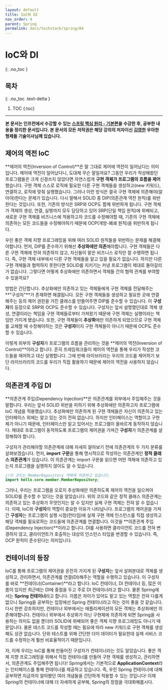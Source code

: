 ```yaml
---
layout: default
title: IoC와 DI
nav_order: 4
parent: Spring
permalink: docs/techstack/spring/04
---
```


# IoC와 DI   
{: .no_toc }

## 목차
{: .no_toc .text-delta }

1. TOC
{:toc}

---

**본 문서는 인프런에서 수강할 수 있는 [스프링 핵심 원리 - 기본편](https://inflearn.com/course/스프링-핵심-원리-기본편)을 수강한 후, 공부한 내용을 정리한 문서입니다. 본 문서의 모든 저작권은 해당 강의의 저자이신 [김영한](https://inflearn.com/users/@yh) 우아한형제들 기술이사님께 있습니다.**

## 제어의 역전 IoC
**제어의 역전(Inversion of Control)**은 말 그대로 제어에 역전이 일어났다는 의미입니다. 제어에 역전이 일어났다니, 도대체 무슨 말일까요? 그동안 우리가 작성해왔던 프로그램들은 크게 신경쓰지 않았다면 자연스럽게 **구현 객체가 프로그램의 흐름을 제어**했습니다. 구현 객체 스스로 로직에 필요한 다른 구현 객체들을 생성하고(new 키워드), 연결하고, 로직에 맞춰 실행했습니다. 그러나 이런 방식은 결국 구현 객체에 의존해야(알아야)한다는 문제가 있습니다. 다시 말해서 SOLID 중 DIP(의존관계 역전 원칙)를 위반한다는 것입니다. 또한, 기존의 방식은 SRP와 OCP도 함께 위반하게 됩니다. 구현 객체가 객체의 생성, 연결, 실행까지 모두 담당하고 있어 SRP(단일 책임 원칙)에 위배되고, 새로운 구현 객체를 비즈니스에 적용하고자 코드를 수정해야할 때, 기존의 구현 객체에 의존하는 모든 코드들을 수정해야하기 때문에 OCP(개방-폐쇄 원칙)을 위반하게 됩니다.

우린 좋은 객체 지향 프로그래밍을 위해 여러 SOLID 원칙들을 위반하는 문제를 해결해야합니다. 먼저, DIP를 준수하기 위해선 **추상화에만 의존**해야합니다. 구현 객체들은 다른 구현 객체에 전혀 의존하지 않고, 자신들이 맡은 비즈니스 로직만 잘 수행하면 됩니다. 즉, 구현 객체 내부에서 다른 구현 객체들을 알고 있을 필요가 없습니다. 하지만 다른 구현 객체들과 협력하지 못한다면 SOLID를 지키기는 커녕 프로그램이 제대로 돌아갈리가 없습니다. 그렇다면 어떻게 추상화에만 의존하면서 객체들 간의 협력 관계를 부여할 수 있을까요?

방법은 간단합니다. 추상화에만 의존하고 있는 객체들에게 구현 객체를 전달해주는 **"구성자"**가 존재하면 해결됩니다. 모든 구현 객체들을 생성하고 필요한 곳에 연결해주는 등의 제어 권한을 가진 클래스를 만들어주면 DIP를 준수할 수 있습니다. 이 **구성자**의 등장으로 SRP와 OCP도 준수할 수 있습니다. 구성자는 앞서 설명했던대로 객체 생성, 연결이라는 책임을 구현 객체들로부터 가져왔기 때문에 구현 객체는 실행이라는 책임만 가지게 됐습니다. 또한, 구현 객체들이 **추상화**에만 의존하게 되었으므로 구현 객체를 교체할 때 수정해야하는 것은 **구성자**이지 구현 객체들이 아니기 때문에 OCP도 준수할 수 있습니다.

이렇게 외부의 **구성자**가 프로그램의 흐름을 관리하는 것을 **제어의 역전(Inversion of Control)**이라고 합니다. 흔히 프레임워크들이 제어의 역전을 통해 우리가 작성한 코드들을 제어하고 대신 실행합니다. 그에 반해 라이브러리는 우리의 코드를 제어하기 보단 라이브러리의 코드를 우리가 직접 활용하기 때문에 제어의 역전을 사용하지 않습니다.

## 의존관계 주입 DI
**의존관계 주입(Dependency Injection)**은 의존관계를 외부에서 주입해주는 것을 말합니다. 우리는 앞서 SOLID 위반을 피하기 위해 추상화에만 의존하고자 프로그램에 IoC 개념을 적용했습니다. 추상화에만 의존하게 된 구현 객체들은 자신이 의존하고 있는 인터페이스 외에는 알고 있는 것이 전혀 없습니다. 하지만 인터페이스는 역할이고 구현체가 아니기 때문에, 인터페이스만 알고 있어서는 프로그램이 올바르게 동작하지 않습니다. 제대로 프로그램이 동작하도록 프로그램의 제어권을 가져간 **구성자**가 의존관계를 설정해줘야 합니다.

구성자가 관리해야할 의존관계에 대해 자세히 알아보기 전에 의존관계의 두 가지 분류를 살펴보겠습니다. 먼저, **import 구문**을 통해 명시적으로 작성하는 의존관계인 **정적 클래스 의존관계**가 있습니다. 이 의존관계는 import 구문을 읽으면 어떤 객체에 의존하고 있는지 프로그램을 실행하지 않아도 알 수 있습니다. 

```java
//이 코드는 MemberRepository 객체에 의존하고 있습니다.
import hello.core.member.MemberRepository;
```

그러나, 우리는 프로그램을 오로지 추상화에만 의존하도록 제어의 역전을 일으켜야 SOLID를 준수할 수 있다는 것을 알았습니다. 위의 코드와 같은 정적 클래스 의존관계는 의존하고 있는 추상화가 무엇인지는 알 수 있지만 실제 구현 객체는 전혀 알 수 없습니다. 이때, IoC와 **구성자**의 역할이 중요한 이유가 나타납니다. 프로그램의 제어권을 가져간 **구성자**는 프로그램의 실행 시점(런타임)에 실제 구현 객체 인스턴스를 직접 생성하고 해당 객체를 필요로하는 코드들에 의존관계를 연결합니다. 이것을 **의존관계 주입(Dependency Injection)**이라고 합니다. DI를 사용하면 클라이언트 코드를 전혀 변경하지 않고, 클라이언트가 호출하는 대상의 인스턴스 타입을 변경할 수 있습니다. 즉, OCP 원칙이 준수된다는 의미입니다.

## 컨테이너의 등장
IoC를 통해 프로그램의 제어권을 온전히 가지게 된 **구성자**는 앞서 살펴본대로 객체를 생성하고, 관리하면서, 의존관계를 연결(DI)해주는 역할을 수행하고 있습니다. 이 구성자를 바로 **컨테이너(Container)**라고 합니다. IoC 컨테이너, DI 컨테이너 등, 많은 이름이 있지만 최근에는 DI에 중점을 두고 주로 DI 컨테이너라고 합니다. 물론 Spring에서는 **Spring 컨테이너**라고 합니다. 이름은 차이가 있어도 맡고 있는 역할은 전혀 다를게 없으니 Spring을 공부하는 입장에선 Spring 컨테이너라고 하는 것이 좋을 것 같습니다. 다시 한번 강조하지만, 컨테이너 외부에서는 애플리케이션의 모든 객체는 추상화에만 의존해야합니다. 컨테이너 외부에서 추상화가 아닌 구현체에 의존하게 되면 Spring을 사용하는 의미도 없을 뿐더러 SOLID에 위배되어 좋은 객체 지향 프로그래밍도 아니기 때문입니다. 물론 테스트 코드를 작성할 때는 필요에 따라 new 키워드로 구현 객체를 생성해도 상관 없습니다. 단위 테스트를 위해 간단한 더미 데이터가 필요한데 실제 서비스 코드를 수정하는게 훨씬 비효율적이기 때문입니다.

자, 이제 우리는 IoC를 통해 만들어진 구성자가 컨테이너라는 것도 알았습니다. 좋은 객체 지향 프로그래밍을 위해서 직접 컨테이너를 만들어 구현 객체를 생성하고, 관리하면서, 의존관계도 주입해주면 됩니다! Spring에서는 기본적으로 **ApplicationContext**라는 인터페이스를 통해 컨테이너를 제공하고 있습니다. 즉, 우린 Spring 컨테이너에 대해 공부하면 지금까지 알아봤던 여러 개념들을 간단하게 적용할 수 있는 것입니다! 이제 Spring의 컨테이너에 대해 더 자세하게 공부해, Spring의 장점을 극대화해봅시다.
